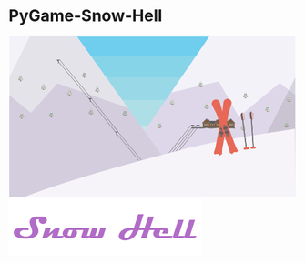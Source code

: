 # PyGame-Snow-Hell
<img src="https://github.com/WillC919/PyGame-Snow-Hell/blob/master/Snow%20Hell%201.1.0/Title%20Screen.png">
<img src="https://github.com/WillC919/PyGame-Snow-Hell/blob/master/Snow%20Hell%201.1.0/Logo.png">
